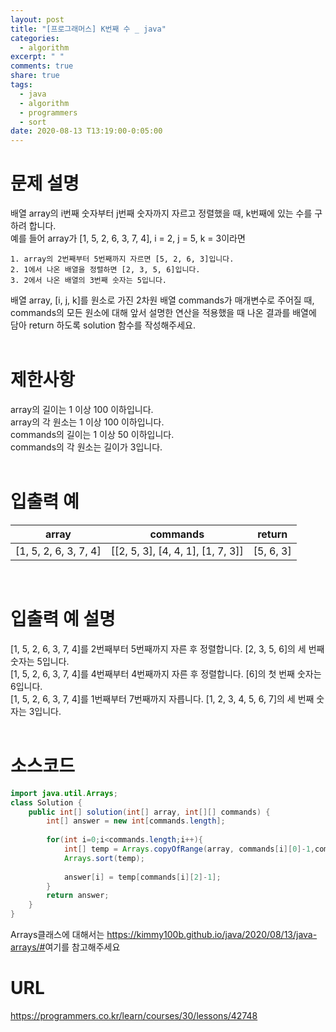 ```yaml
---
layout: post
title: "[프로그래머스] K번째 수 _ java"
categories:
  - algorithm
excerpt: " "
comments: true
share: true
tags:
  - java
  - algorithm
  - programmers
  - sort
date: 2020-08-13 T13:19:00-0:05:00
---
```


# 문제 설명
배열 array의 i번째 숫자부터 j번째 숫자까지 자르고 정렬했을 때, k번째에 있는 수를 구하려 합니다. <br/>
예를 들어 array가 [1, 5, 2, 6, 3, 7, 4], i = 2, j = 5, k = 3이라면 <br/>

    1. array의 2번째부터 5번째까지 자르면 [5, 2, 6, 3]입니다.
    2. 1에서 나온 배열을 정렬하면 [2, 3, 5, 6]입니다.
    3. 2에서 나온 배열의 3번째 숫자는 5입니다.

배열 array, [i, j, k]를 원소로 가진 2차원 배열 commands가 매개변수로 주어질 때, commands의 모든 원소에 대해 앞서 설명한 연산을 적용했을 때 나온 결과를 배열에 담아 return 하도록 solution 함수를 작성해주세요.<br/><br/>

# 제한사항
array의 길이는 1 이상 100 이하입니다.<br/>
array의 각 원소는 1 이상 100 이하입니다.<br/>
commands의 길이는 1 이상 50 이하입니다.<br/>
commands의 각 원소는 길이가 3입니다.<br/><br/>

# 입출력 예

|array|commands|return|
|-----|------|-----|
|[1, 5, 2, 6, 3, 7, 4] |[[2, 5, 3], [4, 4, 1], [1, 7, 3]]|[5, 6, 3]|

<br/>

# 입출력 예 설명
[1, 5, 2, 6, 3, 7, 4]를 2번째부터 5번째까지 자른 후 정렬합니다. [2, 3, 5, 6]의 세 번째 숫자는 5입니다.<br/>
[1, 5, 2, 6, 3, 7, 4]를 4번째부터 4번째까지 자른 후 정렬합니다. [6]의 첫 번째 숫자는 6입니다.<br/>
[1, 5, 2, 6, 3, 7, 4]를 1번째부터 7번째까지 자릅니다. [1, 2, 3, 4, 5, 6, 7]의 세 번째 숫자는 3입니다.<br/><br/>


# 소스코드
```java
import java.util.Arrays;
class Solution {
    public int[] solution(int[] array, int[][] commands) {
        int[] answer = new int[commands.length];
        
        for(int i=0;i<commands.length;i++){
            int[] temp = Arrays.copyOfRange(array, commands[i][0]-1,commands[i][1]);
            Arrays.sort(temp);
            
            answer[i] = temp[commands[i][2]-1];
        }
        return answer;
    }
}
```

Arrays클래스에 대해서는 <https://kimmy100b.github.io/java/2020/08/13/java-arrays/#>여기를 참고해주세요

# URL
<https://programmers.co.kr/learn/courses/30/lessons/42748>